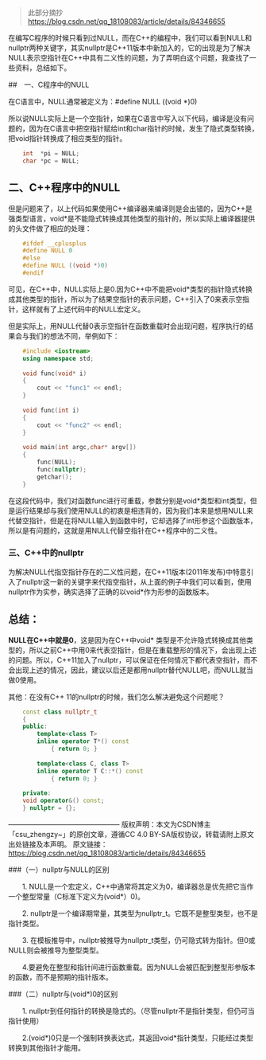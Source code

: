 > 此部分摘抄 https://blog.csdn.net/qq_18108083/article/details/84346655

在编写C程序的时候只看到过NULL，而在C++的编程中，我们可以看到NULL和nullptr两种关键字，其实nullptr是C++11版本中新加入的，它的出现是为了解决NULL表示空指针在C++中具有二义性的问题，为了弄明白这个问题，我查找了一些资料，总结如下。

##　一、C程序中的NULL

在C语言中，NULL通常被定义为：#define NULL ((void *)0)

所以说NULL实际上是一个空指针，如果在C语言中写入以下代码，编译是没有问题的，因为在C语言中把空指针赋给int和char指针的时候，发生了隐式类型转换，把void指针转换成了相应类型的指针。
```cpp
    int  *pi = NULL;
    char *pc = NULL;
```
## 二、C++程序中的NULL

但是问题来了，以上代码如果使用C++编译器来编译则是会出错的，因为C++是强类型语言，void*是不能隐式转换成其他类型的指针的，所以实际上编译器提供的头文件做了相应的处理：
```cpp
    #ifdef __cplusplus
    #define NULL 0
    #else
    #define NULL ((void *)0)
    #endif
```
可见，在C++中，NULL实际上是0.因为C++中不能把void*类型的指针隐式转换成其他类型的指针，所以为了结果空指针的表示问题，C++引入了0来表示空指针，这样就有了上述代码中的NULL宏定义。

但是实际上，用NULL代替0表示空指针在函数重载时会出现问题，程序执行的结果会与我们的想法不同，举例如下：
```cpp
    #include <iostream>
    using namespace std;
     
    void func(void* i)
    {
    	cout << "func1" << endl;
    }
     
    void func(int i)
    {
    	cout << "func2" << endl;
    }
     
    void main(int argc,char* argv[])
    {
    	func(NULL);
    	func(nullptr);
    	getchar();
    }

```  

在这段代码中，我们对函数func进行可重载，参数分别是void*类型和int类型，但是运行结果却与我们使用NULL的初衷是相违背的，因为我们本来是想用NULL来代替空指针，但是在将NULL输入到函数中时，它却选择了int形参这个函数版本，所以是有问题的，这就是用NULL代替空指针在C++程序中的二义性。

### 三、C++中的nullptr

为解决NULL代指空指针存在的二义性问题，在C++11版本(2011年发布)中特意引入了nullptr这一新的关键字来代指空指针，从上面的例子中我们可以看到，使用nullptr作为实参，确实选择了正确的以void*作为形参的函数版本。

## 总结：

**NULL在C++中就是0**，这是因为在C++中void* 类型是不允许隐式转换成其他类型的，所以之前C++中用0来代表空指针，但是在重载整形的情况下，会出现上述的问题。所以，C++11加入了nullptr，可以保证在任何情况下都代表空指针，而不会出现上述的情况，因此，建议以后还是都用nullptr替代NULL吧，而NULL就当做0使用。

其他：在没有C++ 11的nullptr的时候，我们怎么解决避免这个问题呢？
```cpp
    const class nullptr_t
    {
    public:
        template<class T>
        inline operator T*() const
            { return 0; }
     
        template<class C, class T>
        inline operator T C::*() const
            { return 0; }
     
    private:
    void operator&() const;
    } nullptr = {};
```
————————————————
版权声明：本文为CSDN博主「csu_zhengzy~」的原创文章，遵循CC 4.0 BY-SA版权协议，转载请附上原文出处链接及本声明。
原文链接：https://blog.csdn.net/qq_18108083/article/details/84346655

###（一）nullptr与NULL的区别

　　1. NULL是一个宏定义，C++中通常将其定义为0，编译器总是优先把它当作一个整型常量（C标准下定义为(void*）0)。

　　2. nullptr是一个编译期常量，其类型为nullptr_t。它既不是整型类型，也不是指针类型。

　　3. 在模板推导中，nullptr被推导为nullptr_t类型，仍可隐式转为指针。但0或NULL则会被推导为整型类型。

　　4.要避免在整型和指针间进行函数重载。因为NULL会被匹配到整型形参版本的函数，而不是预期的指针版本。

###（二）nullptr与(void*)0的区别

　　1. nullptr到任何指针的转换是隐式的。（尽管nullptr不是指针类型，但仍可当指针使用）

　　2.(void*)0只是一个强制转换表达式，其返回void*指针类型，只能经过类型转换到其他指针才能用。